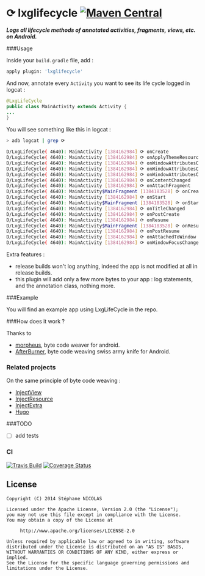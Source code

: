 ⟳ lxglifecycle [![Maven Central](https://maven-badges.herokuapp.com/maven-central/com.github.stephanenicolas.lxglifecycle/lxglifecycle-plugin/badge.svg)](https://maven-badges.herokuapp.com/maven-central/com.github.stephanenicolas.lxglifecycle/lxglifecycle-plugin)
============

***Logs all lifecycle methods of annotated activities, fragments, views, etc. on Android.***

###Usage

Inside your `build.gradle` file, add : 

```groovy
apply plugin: 'lxglifecycle'
```

And now, annotate every `Activity` you want to see its life cycle logged in logcat : 

```java
@LxgLifeCycle
public class MainActivity extends Activity {
...
}
```

You will see something like this in logcat : 

```bash
> adb logcat | grep ⟳

D/LxgLifeCycle( 4640): MainActivity [1384162984] ⟳ onCreate
D/LxgLifeCycle( 4640): MainActivity [1384162984] ⟳ onApplyThemeResource
D/LxgLifeCycle( 4640): MainActivity [1384162984] ⟳ onWindowAttributesChanged
D/LxgLifeCycle( 4640): MainActivity [1384162984] ⟳ onWindowAttributesChanged
D/LxgLifeCycle( 4640): MainActivity [1384162984] ⟳ onWindowAttributesChanged
D/LxgLifeCycle( 4640): MainActivity [1384162984] ⟳ onContentChanged
D/LxgLifeCycle( 4640): MainActivity [1384162984] ⟳ onAttachFragment
D/LxgLifeCycle( 4640): MainActivity$MainFragment [1384183528] ⟳ onCreate
D/LxgLifeCycle( 4640): MainActivity [1384162984] ⟳ onStart
D/LxgLifeCycle( 4640): MainActivity$MainFragment [1384183528] ⟳ onStart
D/LxgLifeCycle( 4640): MainActivity [1384162984] ⟳ onTitleChanged
D/LxgLifeCycle( 4640): MainActivity [1384162984] ⟳ onPostCreate
D/LxgLifeCycle( 4640): MainActivity [1384162984] ⟳ onResume
D/LxgLifeCycle( 4640): MainActivity$MainFragment [1384183528] ⟳ onResume
D/LxgLifeCycle( 4640): MainActivity [1384162984] ⟳ onPostResume
D/LxgLifeCycle( 4640): MainActivity [1384162984] ⟳ onAttachedToWindow
D/LxgLifeCycle( 4640): MainActivity [1384162984] ⟳ onWindowFocusChanged
```

Extra features : 
* release builds won't log anything, indeed the app is not modified at all in release builds.
* this plugin will add only a few more bytes to your app : log statements, and the annotation class, nothing more.

###Example

You will find an example app using LxgLifeCycle in the repo.

###How does it work ?

Thanks to 
* [morpheus](https://github.com/stephanenicolas/morpheus), byte code weaver for android.
* [AfterBurner](https://github.com/stephanenicolas/afterburner), byte code weaving swiss army knife for Android.

### Related projects 

On the same principle of byte code weaving : 

* [InjectView](https://github.com/stephanenicolas/injectview)
* [InjectResource](https://github.com/stephanenicolas/injectresource)
* [InjectExtra](https://github.com/stephanenicolas/injectextra)
* [Hugo](https://github.com/jakewharton/hugo)

###TODO
* [ ] add tests

### CI 

[![Travis Build](https://travis-ci.org/stephanenicolas/lxglifecycle.svg?branch=master)](https://travis-ci.org/stephanenicolas/lxglifecycle)
[![Coverage Status](https://img.shields.io/coveralls/stephanenicolas/lxglifecycle.svg)](https://coveralls.io/r/stephanenicolas/lxglifecycle)

License
-------

	Copyright (C) 2014 Stéphane NICOLAS

	Licensed under the Apache License, Version 2.0 (the "License");
	you may not use this file except in compliance with the License.
	You may obtain a copy of the License at
	
	     http://www.apache.org/licenses/LICENSE-2.0
	
	Unless required by applicable law or agreed to in writing, software
	distributed under the License is distributed on an "AS IS" BASIS,
	WITHOUT WARRANTIES OR CONDITIONS OF ANY KIND, either express or implied.
	See the License for the specific language governing permissions and
	limitations under the License.


